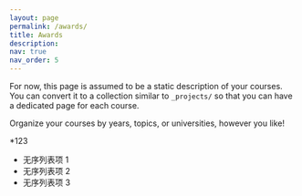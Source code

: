 ```yaml
---
layout: page
permalink: /awards/
title: Awards
description: 
nav: true
nav_order: 5
---
```


For now, this page is assumed to be a static description of your courses. You can convert it to a collection similar to `_projects/` so that you can have a dedicated page for each course.

Organize your courses by years, topics, or universities, however you like!

*123
* 无序列表项 1
* 无序列表项 2
* 无序列表项 3

